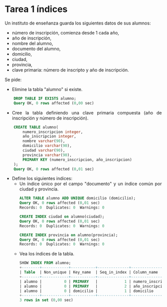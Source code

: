 <div align="justify">

# Tarea 1 índices

Un instituto de enseñanza guarda los siguientes datos de sus alumnos:
 - número de inscripción, comienza desde 1 cada año,
 - año de inscripción,
 - nombre del alumno,
 - documento del alumno,
 - domicilio,
 - ciudad,
 - provincia,
 - clave primaria: número de inscripto y año de inscripción.

Se pide: 
- Elimine la tabla "alumno" si existe. 
```sql
    DROP TABLE IF EXISTS alumno;
    Query OK, 0 rows affected (0,00 sec)

```
- Cree la tabla definiendo una clave primaria compuesta (año de inscripción y número de 
inscripción).
```sql
    CREATE TABLE alumno(
        numero_inscripcion integer,
        año_inscripcion integer,
        nombre varchar(90),
        domicilio varchar(90),
        ciudad varchar(90),
        provincia varchar(90),
        PRIMARY KEY (numero_inscripcion, año_inscripcion)
    );
    Query OK, 0 rows affected (0,01 sec)

```
- Define los siguientes indices:
   - Un índice único por el campo "documento" y un índice común por ciudad y provincia.
        ```sql
        ALTER TABLE alumno ADD UNIQUE domicilio (domicilio);
        Query OK, 0 rows affected (0,01 sec)
        Records: 0  Duplicates: 0  Warnings: 0

        CREATE INDEX ciudad on alumno(ciudad);
        Query OK, 0 rows affected (0,01 sec)
        Records: 0  Duplicates: 0  Warnings: 0

        CREATE INDEX provincia on alumno(provincia);
        Query OK, 0 rows affected (0,01 sec)
        Records: 0  Duplicates: 0  Warnings: 0
        ```
    - Vea los índices de la tabla.
        ```sql
        SHOW INDEX FROM alumno;
        +--------+------------+-----------+--------------+--------------------+-----------+-------------+----------+--------+------+------------+---------+---------------+---------+------------+
        | Table  | Non_unique | Key_name  | Seq_in_index | Column_name        | Collation | Cardinality | Sub_part | Packed | Null | Index_type | Comment | Index_comment | Visible | Expression |
        +--------+------------+-----------+--------------+--------------------+-----------+-------------+----------+--------+------+------------+---------+---------------+---------+------------+
        | alumno |          0 | PRIMARY   |            1 | numero_inscripcion | A         |           0 |     NULL |   NULL |      | BTREE      |         |               | YES     | NULL       |
        | alumno |          0 | PRIMARY   |            2 | año_inscripcion    | A         |           0 |     NULL |   NULL |      | BTREE      |         |               | YES     | NULL       |
        | alumno |          0 | domicilio |            1 | domicilio          | A         |           0 |     NULL |   NULL | YES  | BTREE      |         |               | YES     | NULL       |
        +--------+------------+-----------+--------------+--------------------+-----------+-------------+----------+--------+------+------------+---------+---------------+---------+------------+
        3 rows in set (0,00 sec)

        ```

</div>